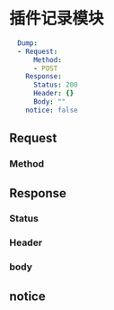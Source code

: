 # 插件记录模块

```yaml
  Dump:
  - Request:
      Method:
      - POST
    Response:
      Status: 200
      Header: {}
      Body: ""
    notice: false
```

## Request

### Method

## Response

### Status

### Header

### body

## notice